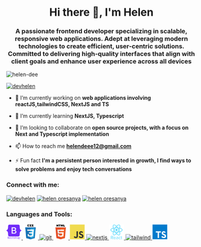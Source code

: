 <h1 align="center">Hi there 👋, I'm Helen</h1>
<h3 align="center">A passionate frontend developer specializing in scalable, responsive web applications. Adept at leveraging modern technologies to create efficient, user-centric solutions. Committed to delivering high-quality interfaces that align with client goals and enhance user experience across all devices</h3>

<p align="left"> <img src="https://komarev.com/ghpvc/?username=helen-dee&label=Profile%20views&color=0e75b6&style=flat" alt="helen-dee" /> </p>

<p align="left"> <a href="https://x.com/_devHelen" target="blank"><img src="https://img.shields.io/twitter/follow/devhelen?logo=twitter&style=for-the-badge" alt="devhelen" /></a> </p>

- 🔭 I’m currently working on **web applications involving reactJS,tailwindCSS, NextJS and TS**

- 🌱 I’m currently learning **NextJS, Typescript**

- 🤝 I’m looking to collaborate on **open source projects, with a focus on Next and Typescript implementation**

- 📫 How to reach me **helendeee12@gmail.com**

- ⚡ Fun fact **I'm a persistent person interested in growth, I find ways to solve problems and enjoy tech conversations**

<h3 align="left">Connect with me:</h3>
<p align="left">
<a href="https://x.com/_devHelen" target="blank"><img align="center" src="https://raw.githubusercontent.com/rahuldkjain/github-profile-readme-generator/master/src/images/icons/Social/twitter.svg" alt="devhelen" height="30" width="40" /></a>
<a href="https://www.linkedin.com/in/helen-oresanya-147226227?utm_source=share&utm_campaign=share_via&utm_content=profile&utm_medium=ios_app" target="blank"><img align="center" src="https://raw.githubusercontent.com/rahuldkjain/github-profile-readme-generator/master/src/images/icons/Social/linked-in-alt.svg" alt="helen oresanya" height="30" width="40" /></a>
<a href="https://www.instagram.com/helen_dee__?igsh=c3VoYWVhcXZycHlk&utm_source=qr" target="blank"><img align="center" src="https://raw.githubusercontent.com/rahuldkjain/github-profile-readme-generator/master/src/images/icons/Social/instagram.svg" alt="helen oresanya" height="30" width="40" /></a>
</p>

<h3 align="left">Languages and Tools:</h3>
<p align="left"> <a href="https://getbootstrap.com" target="_blank" rel="noreferrer"> <img src="https://raw.githubusercontent.com/devicons/devicon/master/icons/bootstrap/bootstrap-plain-wordmark.svg" alt="bootstrap" width="40" height="40"/> </a> <a href="https://www.w3schools.com/css/" target="_blank" rel="noreferrer"> <img src="https://raw.githubusercontent.com/devicons/devicon/master/icons/css3/css3-original-wordmark.svg" alt="css3" width="40" height="40"/> </a> <a href="https://git-scm.com/" target="_blank" rel="noreferrer"> <img src="https://www.vectorlogo.zone/logos/git-scm/git-scm-icon.svg" alt="git" width="40" height="40"/> </a> <a href="https://www.w3.org/html/" target="_blank" rel="noreferrer"> <img src="https://raw.githubusercontent.com/devicons/devicon/master/icons/html5/html5-original-wordmark.svg" alt="html5" width="40" height="40"/> </a> <a href="https://developer.mozilla.org/en-US/docs/Web/JavaScript" target="_blank" rel="noreferrer"> <img src="https://raw.githubusercontent.com/devicons/devicon/master/icons/javascript/javascript-original.svg" alt="javascript" width="40" height="40"/> </a> <a href="https://nextjs.org/" target="_blank" rel="noreferrer"> <img src="https://cdn.worldvectorlogo.com/logos/nextjs-2.svg" alt="nextjs" width="40" height="40"/> </a> <a href="https://reactjs.org/" target="_blank" rel="noreferrer"> <img src="https://raw.githubusercontent.com/devicons/devicon/master/icons/react/react-original-wordmark.svg" alt="react" width="40" height="40"/> </a> <a href="https://tailwindcss.com/" target="_blank" rel="noreferrer"> <img src="https://www.vectorlogo.zone/logos/tailwindcss/tailwindcss-icon.svg" alt="tailwind" width="40" height="40"/> </a> <a href="https://www.typescriptlang.org/" target="_blank" rel="noreferrer"> <img src="https://raw.githubusercontent.com/devicons/devicon/master/icons/typescript/typescript-original.svg" alt="typescript" width="40" height="40"/> </a> </p>

